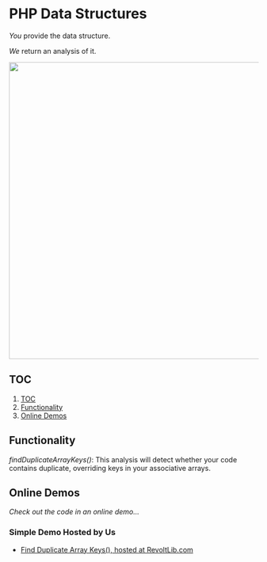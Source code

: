 ﻿# PHP Data Structures

*You* provide the data structure.

*We* return an analysis of it.

<img src="./image/us-uk-spelling-converter-logo.jpg" width="600">

## TOC

1. [TOC](#toc)
2. [Functionality](#functionality)
3. [Online Demos](#online-demos)

## Functionality

_findDuplicateArrayKeys()_: This analysis will detect whether your code contains duplicate, overriding keys in your associative arrays.

## Online Demos

_Check out the code in an online demo..._

### Simple Demo Hosted by Us

* [Find Duplicate Array Keys(), hosted at RevoltLib.com](https://www.revoltlib.com/datautilities.php?action=findDuplicateArrayKeys)